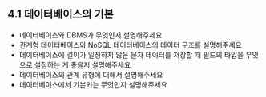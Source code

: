 ## 4.1 데이터베이스의 기본
- 데이터베이스와 DBMS가 무엇인지 설명해주세요
- 관계형 데이터베이스와 NoSQL 데이터베이스의 데이터 구조를 설명해주세요
- 데이터베이스에 길이가 일정하지 않은 문자 데이터를 저장할 때 필드의 타입을 무엇으로 설정하는 게 좋을지 설명해주세요
- 데이터베이스의 관계 유형에 대해서 설명해주세요
- 데이터베이스에서 기본키는 무엇인지 설명해주세요
